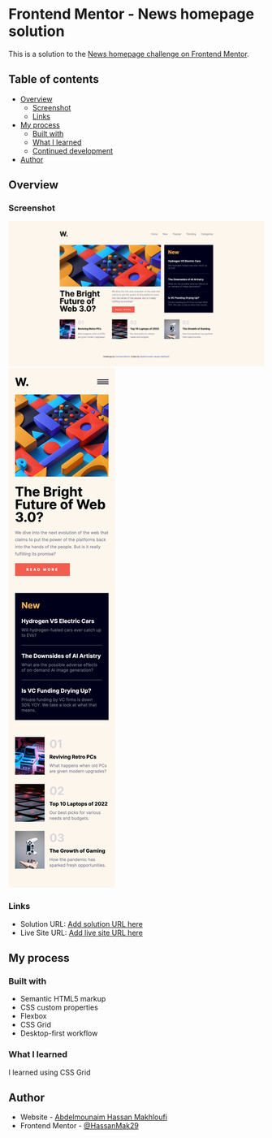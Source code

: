 # Frontend Mentor - News homepage solution

This is a solution to the [News homepage challenge on Frontend Mentor](https://www.frontendmentor.io/challenges/news-homepage-H6SWTa1MFl).

## Table of contents

- [Overview](#overview)
  - [Screenshot](#screenshot)
  - [Links](#links)
- [My process](#my-process)
  - [Built with](#built-with)
  - [What I learned](#what-i-learned)
  - [Continued development](#continued-development)
- [Author](#author)

## Overview

### Screenshot

![](./screenshot.jpg)
![](./screenshot-mobile.jpg)

### Links

- Solution URL: [Add solution URL here](https://github.com/HassanMak29/frontend-mentor-news-homepage)
- Live Site URL: [Add live site URL here](https://frontend-mentor-news-homepage-hassan.netlify.app/)

## My process

### Built with

- Semantic HTML5 markup
- CSS custom properties
- Flexbox
- CSS Grid
- Desktop-first workflow

### What I learned

I learned using CSS Grid

## Author

- Website - [Abdelmounaim Hassan Makhloufi](https://portfolio-hassan.netlify.app/)
- Frontend Mentor - [@HassanMak29](https://www.frontendmentor.io/profile/HassanMak29)
